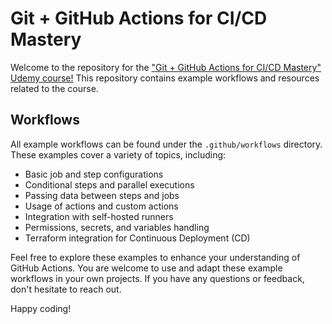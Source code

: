 # Git + GitHub Actions for CI/CD Mastery

Welcome to the repository for the ["Git + GitHub Actions for CI/CD Mastery" Udemy course!](https://www.udemy.com/course/draft/5785578/?referralCode=EE6967428509B5A0D71C) This repository contains example workflows and resources related to the course.

## Workflows

All example workflows can be found under the `.github/workflows` directory. These examples cover a variety of topics, including:

- Basic job and step configurations
- Conditional steps and parallel executions
- Passing data between steps and jobs
- Usage of actions and custom actions
- Integration with self-hosted runners
- Permissions, secrets, and variables handling
- Terraform integration for Continuous Deployment (CD)

Feel free to explore these examples to enhance your understanding of GitHub Actions. You are welcome to use and adapt these example workflows in your own projects. If you have any questions or feedback, don't hesitate to reach out.

Happy coding!
